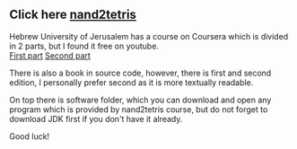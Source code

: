 ## Click here <a href="https://www.nand2tetris.org/course">nand2tetris</a>

Hebrew University of Jerusalem has a course on Coursera which is divided in
2 parts, but I found it free on youtube.</br>
<a href="https://www.youtube.com/playlist?list=PLrDd_kMiAuNmSb-CKWQqq9oBFN_KNMTaI">First part</a>
<a href="https://www.youtube.com/playlist?list=PLrDd_kMiAuNmllp9vuPqCuttC1XL9VyVh">Second part</a></br>

There is also a book in source code, however, there is first and second edition, I personally prefer second as it is more textually readable.</br>

On top there is software folder, which you can download and open any program which is provided by nand2tetris course,
but do not forget to download JDK first if you don't have it already.</br>

Good luck!
